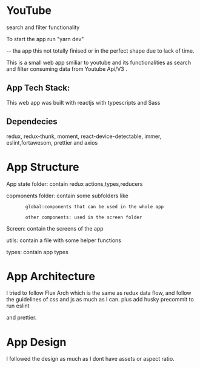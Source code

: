 # YouTube
search and filter functionality

To start the app run "yarn dev"

-- tha app this not totally finised or in the perfect shape due to lack of time.

This is a small web app smiliar to youtube and its functionalities as search and filter consuming data from Youtube Api/V3 .

## App Tech Stack:

This web app was built with reactjs with typescripts and Sass

## Dependecies

redux, redux-thunk, moment, react-device-detectable, immer, eslint,fortawesom, prettier and axios

# App Structure 

App state folder: contain redux actions,types,reducers

copmonents folder: contain  some subfolders like 
            
           global:components that can be used in the whole app
           
           other components: used in the screen folder
           
Screen: contain the screens of the app 

utils: contain a file with some helper functions

types: contain app types

# App Architecture

I tried to follow Flux Arch which is the same as redux data flow, and follow the guidelines of css and js as much as I can. plus add husky precommit to run eslint

and prettier.

# App Design

I followed the design as much as I dont have assets or aspect ratio.
